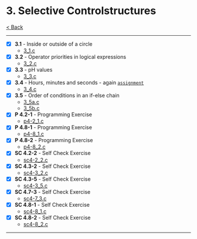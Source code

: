 # 3. Selective Controlstructures
[< Back](../README.md)

---
- [x] **3.1** - Inside or outside of a circle
    - [3_1.c](./3_1.c)
- [x] **3.2** - Operator priorities in logical expressions
    - [3_2.c](./3_2.c)
- [x] **3.3** - pH values
    - [3_3.c](./3_3.c)
- [x] **3.4** - Hours, minutes and seconds - again [`assignment`](../assignments/assignment_3.c)
    - [3_4.c](./3_4.c)
- [x] **3.5** - Order of conditions in an if-else chain
    - [3_5a.c](./3-5a.c)
    - [3_5b.c](./3-5b.c)
- [x] **P 4.2-1** - Programming Exercise
    - [p4-2_1.c](./p4-2_1.c)
- [x] **P 4.8-1** - Programming Exercise
    - [p4-8_1.c](./p4-8_1.c)
- [x] **P 4.8-2** - Programming Exercise
    - [p4-8_2.c](./p4-8_2.c)
- [x] **SC 4.2-2** - Self Check Exercise
    - [sc4-2_2.c](./sc4-2_2.c)
- [x] **SC 4.3-2** - Self Check Exercise
    - [sc4-3_2.c](./sc4-3_2.c)
- [x] **SC 4.3-5** - Self Check Exercise
    - [sc4-3_5.c](./sc4-3_5.c)
- [x] **SC 4.7-3** - Self Check Exercise
    - [sc4-7_3.c](./sc4-7_3.c)
- [x] **SC 4.8-1** - Self Check Exercise
    - [sc4-8_1.c](./sc4-8_1.c)
- [x] **SC 4.8-2** - Self Check Exercise
    - [sc4-8_2.c](./sc4-8_2.c)
---